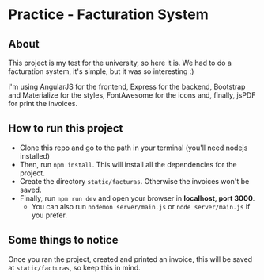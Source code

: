 # Practice - Facturation System
## About
This project is my test for the university, so here it is. We had to do a facturation system, it's simple, but it was so interesting :)  

I'm using AngularJS for the frontend, Express for the backend, Bootstrap and Materialize for the styles, FontAwesome for the icons and, finally, jsPDF for print the invoices.

## How to run this project
* Clone this repo and go to the path in your terminal (you'll need nodejs installed)
* Then, run `npm install`. This will install all the dependencies for the project.
* Create the directory `static/facturas`. Otherwise the invoices won't be saved.
* Finally, run `npm run dev` and open your browser in **localhost, port 3000**.
    * You can also run `nodemon server/main.js` or `node server/main.js` if you prefer.

## Some things to notice
Once you ran the project, created and printed an invoice, this will be saved at `static/facturas`, so keep this in mind.

